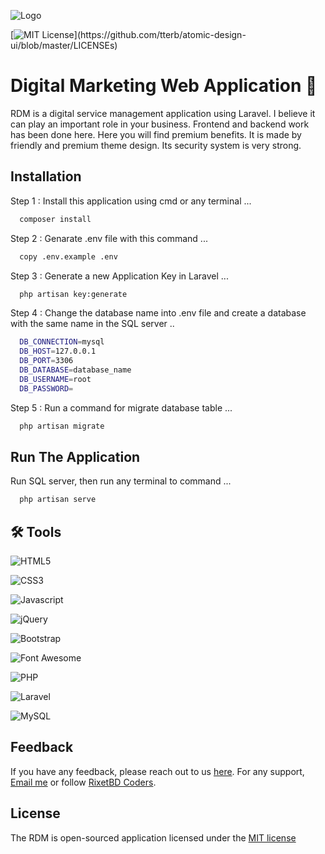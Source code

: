 
![Logo](https://www.pngitem.com/pimgs/m/510-5109444_digital-marketing-service-google-adwords-services-vectors-hd.png)



[![MIT License](https://img.shields.io/apm/l/atomic-design-ui.svg?)](https://github.com/tterb/atomic-design-ui/blob/master/LICENSEs)



# Digital Marketing Web Application 👋

RDM is a digital service management application using Laravel. I believe it can play an important role in your business. Frontend and backend work has been done here. Here you will find premium benefits. It is made by friendly and premium theme design. Its security system is very strong.


## Installation

Step 1 : Install this application using cmd or any terminal ...

```bash
  composer install
```

Step 2 : Genarate .env file with this command ...

```bash
  copy .env.example .env
```
Step 3 : Generate a new Application Key in Laravel ...

```bash
  php artisan key:generate
```
Step 4 : Change the database name into .env file and create a database with the same name in the SQL server ..

``` bash
  DB_CONNECTION=mysql
  DB_HOST=127.0.0.1
  DB_PORT=3306
  DB_DATABASE=database_name
  DB_USERNAME=root
  DB_PASSWORD=
```
Step 5 : Run a command for migrate database table ...

```bash
  php artisan migrate
```


## Run The Application

Run SQL server, then run any terminal to command ...

```bash
  php artisan serve
```
## 🛠 Tools
![HTML5](https://img.shields.io/badge/HTML5-E34F26?style=for-the-badge&logo=html5&logoColor=white) 

![CSS3](https://img.shields.io/badge/CSS3-1572B6?style=for-the-badge&logo=css3&logoColor=white)

![Javascript](https://img.shields.io/badge/JavaScript-323330?style=for-the-badge&logo=javascript&logoColor=F7DF1E)

![jQuery](https://img.shields.io/badge/jQuery-0769AD?style=for-the-badge&logo=jquery&logoColor=white)

![Bootstrap](https://img.shields.io/badge/Bootstrap-563D7C?style=for-the-badge&logo=bootstrap&logoColor=white)

![Font Awesome](https://img.shields.io/badge/Font_Awesome-339AF0?style=for-the-badge&logo=fontawesome&logoColor=white)

![PHP](https://img.shields.io/badge/PHP-777BB4?style=for-the-badge&logo=php&logoColor=white)

![Laravel](https://img.shields.io/badge/Laravel-FF2D20?style=for-the-badge&logo=laravel&logoColor=white)

![MySQL](https://img.shields.io/badge/MySQL-005C84?style=for-the-badge&logo=mysql&logoColor=white)




## Feedback

If you have any feedback, please reach out to us [here](https://www.facebook.com/rixetbd/reviews/). For any support, [Email me](mailto:rixetbd@gmail.com) or follow [RixetBD Coders](https://facebook.com/rixetbd).
## License

The RDM is open-sourced application licensed under the [MIT license](https://choosealicense.com/licenses/mit/)

